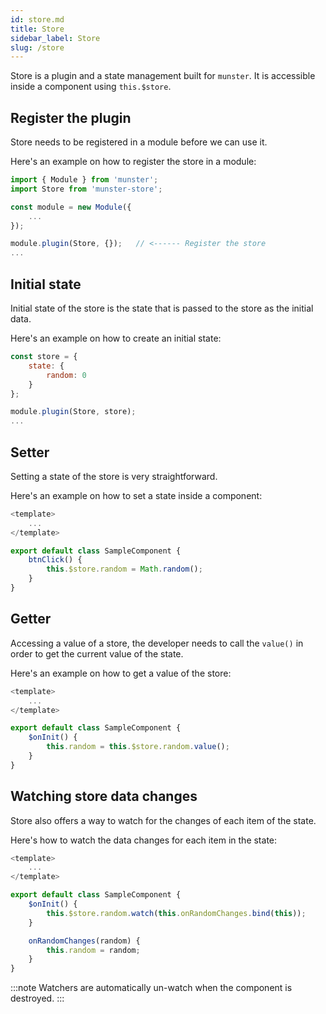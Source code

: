 ```yaml
---
id: store.md
title: Store
sidebar_label: Store
slug: /store
---
```


Store is a plugin and a state management built for `munster`.
It is accessible inside a component using `this.$store`.

## Register the plugin

Store needs to be registered in a module before we can use it.

Here's an example on how to register the store in a module:

```javascript
import { Module } from 'munster';
import Store from 'munster-store';

const module = new Module({
    ...
});

module.plugin(Store, {});   // <------ Register the store
...
```

## Initial state

Initial state of the store is the state that is passed to the store as the initial data.

Here's an example on how to create an initial state:

```javascript
const store = {
    state: {
        random: 0
    }
};

module.plugin(Store, store);
...
```

## Setter

Setting a state of the store is very straightforward.

Here's an example on how to set a state inside a component:

```javascript
<template>
    ...
</template>

export default class SampleComponent {
    btnClick() {
        this.$store.random = Math.random();
    }
}
```

## Getter

Accessing a value of a store, the developer needs to call the `value()` in order to get the current value of the state.

Here's an example on how to get a value of the store:

```javascript
<template>
    ...
</template>

export default class SampleComponent {
    $onInit() {
        this.random = this.$store.random.value();
    }
}
```

## Watching store data changes

Store also offers a way to watch for the changes of each item of the state.

Here's how to watch the data changes for each item in the state:

```javascript
<template>
    ...
</template>

export default class SampleComponent {
    $onInit() {
        this.$store.random.watch(this.onRandomChanges.bind(this));
    }

    onRandomChanges(random) {
        this.random = random;
    }
}
```

:::note
Watchers are automatically un-watch when the component is destroyed.
:::
